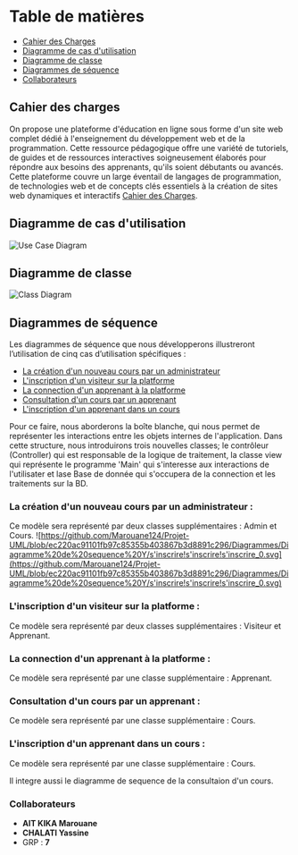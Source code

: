 
# Table de matières
- [Cahier des Charges](#cahier-des-charges)
- [Diagramme de cas d'utilisation](#use-case)
- [Diagramme de classe](#class)
- [Diagrammes de séquence](#sequence)
- [Collaborateurs](#Collaborateurs)

## <a name="cahier-des-charges"></a> Cahier des charges

On propose une plateforme d'éducation en ligne sous forme d'un site web complet dédié à l'enseignement du 
développement web et de la programmation. Cette ressource pédagogique offre une variété de 
tutoriels, de guides et de ressources interactives soigneusement élaborés pour répondre aux 
besoins des apprenants, qu'ils soient débutants ou avancés. Cette plateforme couvre un large 
éventail de langages de programmation, de technologies web et de concepts clés essentiels à la 
création de sites web dynamiques et interactifs [Cahier des Charges](https://github.com/Marouane124/Projet-UML/blob/main/Cahier%20des%20charges.pdf).

## <a name="use-case"></a> Diagramme de cas d'utilisation
![Use Case Diagram](https://github.com/Marouane124/Projet-UML/assets/110178036/81121ae7-5787-410e-8552-fc48d5e46f50)

## <a name="class"></a> Diagramme de classe
![Class Diagram](https://github.com/Marouane124/Projet-UML/assets/110178036/c31b00ab-1bab-465c-8d7d-33bec66b55d5)

## <a name="sequence"></a> Diagrammes de séquence
Les diagrammes de séquence que nous développerons illustreront l’utilisation de cinq cas d’utilisation spécifiques :
- [La création d'un nouveau cours par un administrateur](#sequence1)
- [L'inscription d'un visiteur sur la platforme](#sequence2)
- [La connection d'un apprenant à la platforme](#sequence3)
- [Consultation d'un cours par un apprenant](#sequence4)
- [L'inscription d'un apprenant dans un cours](#sequence5)

Pour ce faire, nous aborderons la boîte blanche, qui nous permet de représenter les interactions entre les objets internes de l'application.
Dans cette structure, nous introduirons trois nouvelles classes; le contrôleur (Controller) qui est responsable de la logique de traitement, la classe view qui
représente le programme 'Main' qui s'interesse aux interactions de l'utilisater et lase Base de donnée qui s'occupera de la connection et les traitements sur la BD.

### <a name="sequence1"></a> La création d'un nouveau cours par un administrateur :
Ce modèle sera représenté par deux classes supplémentaires : Admin et Cours.
![https://github.com/Marouane124/Projet-UML/blob/ec220ac91101fb97c85355b403867b3d8891c296/Diagrammes/Diagramme%20de%20sequence%20Y/s'inscrire!s'inscrire!s'inscrire_0.svg](https://github.com/Marouane124/Projet-UML/blob/ec220ac91101fb97c85355b403867b3d8891c296/Diagrammes/Diagramme%20de%20sequence%20Y/s'inscrire!s'inscrire!s'inscrire_0.svg)
### <a name="sequence2"></a> L'inscription d'un visiteur sur la platforme :
Ce modèle sera représenté par deux classes supplémentaires : Visiteur et Apprenant.

### <a name="sequence3"></a> La connection d'un apprenant à la platforme :
Ce modèle sera représenté par une classe supplémentaire : Apprenant.

### <a name="sequence4"></a> Consultation d'un cours par un apprenant :
Ce modèle sera représenté par une classe supplémentaire : Cours.

### <a name="sequence5"></a> L'inscription d'un apprenant dans un cours :
Ce modèle sera représenté par une classe supplémentaire : Cours.

Il integre aussi le diagramme de sequence de la consultaion d'un cours.


### <a name="Collaborateurs"></a> Collaborateurs
- **AIT KIKA Marouane**
- **CHALATI Yassine**
- GRP : **7**
  
